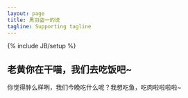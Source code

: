 ```yaml
---
layout: page
title: 黑羽盗一的说
tagline: Supporting tagline
---
```

{% include JB/setup %}


## 老黄你在干喵，我们去吃饭吧~
你觉得肿么样咧，我们今晚吃什么呢？我想吃鱼，吃肉啦啦啦啦~

